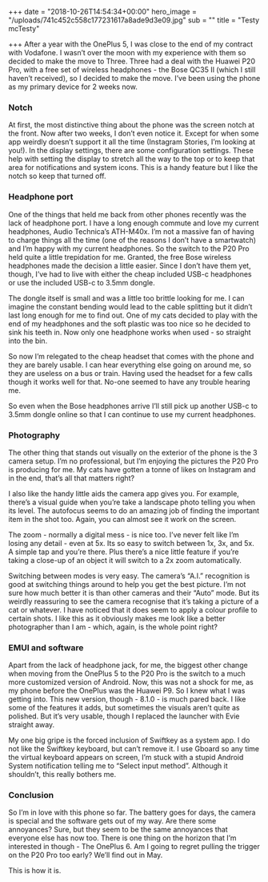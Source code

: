 +++
date = "2018-10-26T14:54:34+00:00"
hero_image = "/uploads/741c452c558c177231617a8ade9d3e09.jpg"
sub = ""
title = "Testy mcTesty"

+++
After a year with the OnePlus 5, I was close to the end of my contract with Vodafone. I wasn’t over the moon with my experience with them so decided to make the move to Three. Three had a deal with the Huawei P20 Pro, with a free set of wireless headphones - the Bose QC35 II (which I still haven’t received), so I decided to make the move. I’ve been using the phone as my primary device for 2 weeks now.

### Notch

At first, the most distinctive thing about the phone was the screen notch at the front. Now after two weeks, I don’t even notice it. Except for when some app weirdly doesn’t support it all the time (Instagram Stories, I’m looking at you!). In the display settings, there are some configuration settings. These help with setting the display to stretch all the way to the top or to keep that area for notifications and system icons. This is a handy feature but I like the notch so keep that turned off.

### Headphone port

One of the things that held me back from other phones recently was the lack of headphone port. I have a long enough commute and love my current headphones, Audio Technica’s ATH-M40x. I’m not a massive fan of having to charge things all the time (one of the reasons I don’t have a smartwatch) and I’m happy with my current headphones. So the switch to the P20 Pro held quite a little trepidation for me. Granted, the free Bose wireless headphones made the decision a little easier. Since I don’t have them yet, though, I’ve had to live with either the cheap included USB-c headphones or use the included USB-c to 3.5mm dongle.

The dongle itself is small and was a little too brittle looking for me. I can imagine the constant bending would lead to the cable splitting but it didn’t last long enough for me to find out. One of my cats decided to play with the end of my headphones and the soft plastic was too nice so he decided to sink his teeth in. Now only one headphone works when used - so straight into the bin.

So now I’m relegated to the cheap headset that comes with the phone and they are barely usable. I can hear everything else going on around me, so they are useless on a bus or train. Having used the headset for a few calls though it works well for that. No-one seemed to have any trouble hearing me.

So even when the Bose headphones arrive I’ll still pick up another USB-c to 3.5mm dongle online so that I can continue to use my current headphones.

### Photography

The other thing that stands out visually on the exterior of the phone is the 3 camera setup. I’m no professional, but I’m enjoying the pictures the P20 Pro is producing for me. My cats have gotten a tonne of likes on Instagram and in the end, that’s all that matters right?

I also like the handy little aids the camera app gives you. For example, there’s a visual guide when you’re take a landscape photo telling you when its level. The autofocus seems to do an amazing job of finding the important item in the shot too. Again, you can almost see it work on the screen.

The zoom - normally a digital mess - is nice too. I’ve never felt like I’m losing any detail - even at 5x. Its so easy to switch between 1x, 3x, and 5x. A simple tap and you’re there. Plus there’s a nice little feature if you’re taking a close-up of an object it will switch to a 2x zoom automatically.

Switching between modes is very easy. The camera’s “A.I.” recognition is good at switching things around to help you get the best picture. I’m not sure how much better it is than other cameras and their “Auto” mode. But its weirdly reassuring to see the camera recognise that it’s taking a picture of a cat or whatever. I have noticed that it does seem to apply a colour profile to certain shots. I like this as it obviously makes me look like a better photographer than I am - which, again, is the whole point right?

### EMUI and software

Apart from the lack of headphone jack, for me, the biggest other change when moving from the OnePlus 5 to the P20 Pro is the switch to a much more customized version of Android. Now, this was not a shock for me, as my phone before the OnePlus was the Huawei P9. So I knew what I was getting into. This new version, though - 8.1.0 - is much pared back. I like some of the features it adds, but sometimes the visuals aren’t quite as polished. But it’s very usable, though I replaced the launcher with Evie straight away.

My one big gripe is the forced inclusion of Swiftkey as a system app. I do not like the Swiftkey keyboard, but can’t remove it. I use Gboard so any time the virtual keyboard appears on screen, I’m stuck with a stupid Android System notification telling me to “Select input method”. Although it shouldn’t, this really bothers me.

### Conclusion

So I’m in love with this phone so far. The battery goes for days, the camera is special and the software gets out of my way. Are there some annoyances? Sure, but they seem to be the same annoyances that everyone else has now too. There is one thing on the horizon that I’m interested in though - The OnePlus 6. Am I going to regret pulling the trigger on the P20 Pro too early? We’ll find out in May.

This is how it is. 